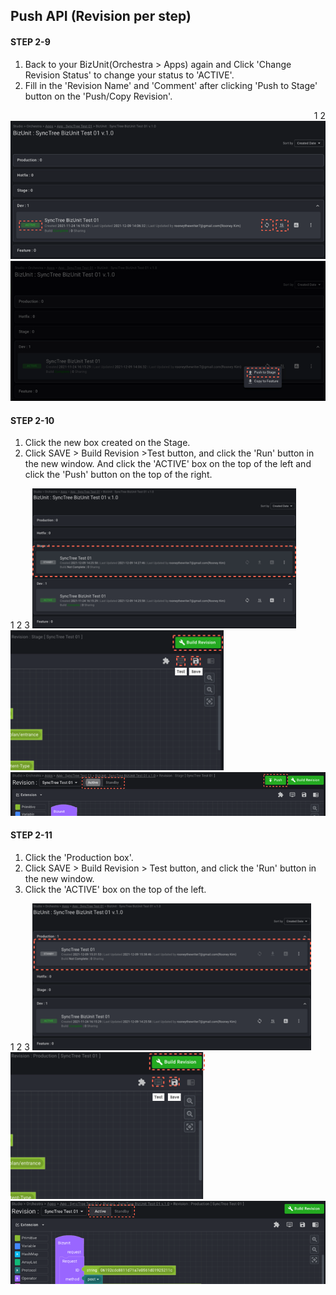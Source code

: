 ## Push API (Revision per step)

#### STEP 2-9

1. Back to your BizUnit(Orchestra > Apps) again and Click 'Change Revision Status' to change your status to 'ACTIVE'.
2. Fill in the 'Revision Name' and 'Comment' after clicking 'Push to Stage' button on the 'Push/Copy Revision'.

<div class='img-container' style='text-align: right;'>
     <span style='top: 200px;left: 55px;'>1</span>
     <span style='bottom: 84px;right: 114px;'>2</span>
    <img src='../../img/howtouse/step2-10-1.png' />
    <img src='../../img/howtouse/step2-10-2.png' />
</div>

#### STEP 2-10

1. Click the new box created on the Stage.
2. Click SAVE > Build Revision >Test button, and click the 'Run' button in the new window. And click the 'ACTIVE' box on the top of the left and click the 'Push' button on the top of the right.

<div class='img-container'>
     <span style='top: 50px;left: 0px;'>1</span>
     <span style='top: 0px;right: 90px;'>2</span>
     <span style='bottom: 73px;left: 129px;'>3</span>
    <img src='../../img/howtouse/step2-11-1.png' style='height: 224px;' />
    <img src='../../img/howtouse/step2-11-2.png'  style='height: 224px;' />
    <img src='../../img/howtouse/step2-11-3.png' />
</div>

#### STEP 2-11

1. Click the 'Production box'.
2. Click SAVE > Build Revision > Test button, and click the 'Run' button in the new window.
3. Click the 'ACTIVE' box on the top of the left.

<div class='img-container'>
     <span style='top: 10px;left: 0px;'>1</span>
     <span style='top: 0px;right: 101px;'>2</span>
     <span style='bottom: 162px;left: 300px;'>3</span>
    <img src='../../img/howtouse/step2-12-1.png' style='height: 235px;' />
    <img src='../../img/howtouse/step2-12-2.png' style='height: 235px;' />
    <img src='../../img/howtouse/step2-12-3.png' />
</div>
